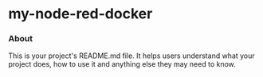 my-node-red-docker
==================

### About

This is your project's README.md file. It helps users understand what your
project does, how to use it and anything else they may need to know.